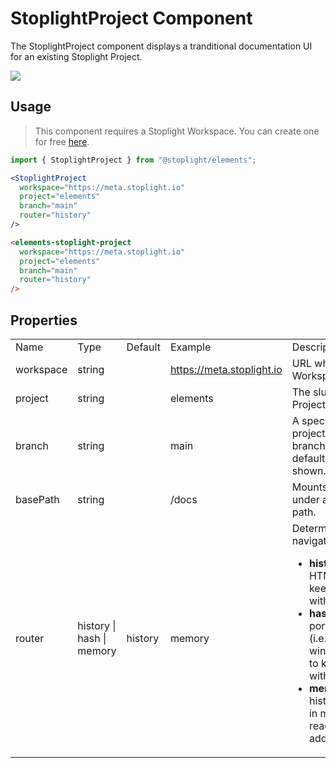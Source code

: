 # StoplightProject Component

The StoplightProject component displays a tranditional documentation UI for an existing Stoplight Project.

![](https://cdn.stoplight.io/elements/elements-starter-react-studio-demo-docs.png)

## Usage

> This component requires a Stoplight Workspace. You can create one for free [here](https://stoplight.io/welcome).

<!-- title: React Component -->

```jsx
import { StoplightProject } from "@stoplight/elements";

<StoplightProject
  workspace="https://meta.stoplight.io"
  project="elements"
  branch="main"
  router="history"
/>
```

<!-- title: Web Component -->

```html
<elements-stoplight-project
  workspace="https://meta.stoplight.io"
  project="elements"
  branch="main"
  router="history"
/>
```

## Properties



<table class="bp3-html-table bp3-html-table-condensed bp3-html-table-striped border-l border-r border-b MV_block">
  <tbody>
    <tr>
      <td>Name</td>
      <td>Type</td>
      <td>Default</td>
      <td>Example</td>
      <td>Description</td>
      <td>Required</td>
    </tr>
    <tr>
      <td>workspace</td>
      <td>string</td>
      <td></td>
      <td><a href="https://meta.stoplight.io">https://meta.stoplight.io</a></td>
      <td>URL where your Stoplight Workspace is located.</td>
      <td>[x]</td>
    </tr>
    <tr>
      <td>project</td>
      <td>string</td>
      <td></td>
      <td>elements</td>
      <td>The slug of the Stoplight Project.</td>
      <td>[x]</td>
    </tr>
    <tr>
      <td>branch</td>
      <td>string</td>
      <td></td>
      <td>main</td>
      <td>A specific branch of the project to show. If no branch is provided, the default branch will be shown.</td>
      <td></td>
    </tr>
    <tr>
      <td>basePath</td>
      <td>string</td>
      <td></td>
      <td>/docs</td>
      <td>Mounts the component under a specific base path.</td>
      <td></td>
    </tr>
    <tr>
      <td>router</td>
      <td>history | hash | memory</td>
      <td>history</td>
      <td>memory</td>
      <td>Determines how navigation should work. 
        <ul>
          <li><b>history</b> - uses the HTML5 <a href="https://developer.mozilla.org/en-US/docs/Web/API/History_API">history API</a> to keep the UI in sync with the URL. </li>
          <li><b>hash</b> - uses the hash portion of the URL (i.e. window.location.hash) to keep the UI in sync with the URL. </li>
          <li><b>memory</b> - keeps the history of your “URL” in memory (does not read or write to the address bar)</li>
        </ul>
      </td>
      <td></td>
    </tr>
  </tbody>
</table>
